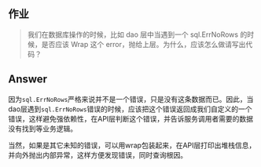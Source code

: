 ## 作业
> 我们在数据库操作的时候，比如 dao 层中当遇到一个 sql.ErrNoRows 的时候，是否应该 Wrap 这个 error，抛给上层。为什么，应该怎么做请写出代码？
  

## Answer
因为`sql.ErrNoRows`严格来说并不是一个错误，只是没有这条数据而已。因此，当dao层遇到`sql.ErrNoRows`错误的时候，应该把这个错误返回成我们自定义的一个错误，这样避免强依赖性，在API层判断这个错误，并告诉服务调用者需要的数据没有找到等业务逻辑。  
  
当然，如果是其它未知的错误，可以用wrap包装起来，在API层打印出堆栈信息，并向外抛出内部异常，这样方便发现错误，同时查询根因。
